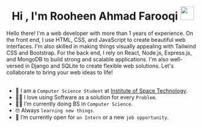 <h1 align="center">Hi , I'm Rooheen Ahmad Farooqi <img src="https://media.giphy.com/media/hvRJCLFzcasrR4ia7z/giphy.gif" width="35"></h1>
Hello there! I'm a web developer with more than 1 years of experience. On the front end, I use HTML, CSS, and JavaScript to create beautiful web interfaces. I'm also skilled in making things visually appealing with Tailwind CSS and Bootstrap. For the back end, I rely on React, Node.js, Express.js, and MongoDB to build strong and scalable applications. I'm also well-versed in Django and SQLite to create flexible web solutions. Let's collaborate to bring your web ideas to life!
<br>

<br>
	
- :school: I am a `Computer Science Student` at [Institute of Space Technology](https://www.ist.edu.pk/).
- :technologist: I love using Software as a solution for every `Problem`.
- :student: I’m currently doing BS in `Computer Science`.
- :nerd_face: Always `learning new things`.
- :thinking: I’m currently open for `an Intern` or a new `job opportunity`.
<br>
